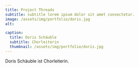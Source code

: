 ```yaml
---
title: Project Threads
subtitle: subtitle lorem ipsum dolor sit amet consectetur.
image: /assets/img/portfolio/doris.jpg
alt:  

caption:
  title: Doris Schäuble
  subtitle: Chorleiterin
  thumbnail: /assets/img/portfolio/doris.jpg
---
```


Doris Schäuble ist Chorleiterin.

